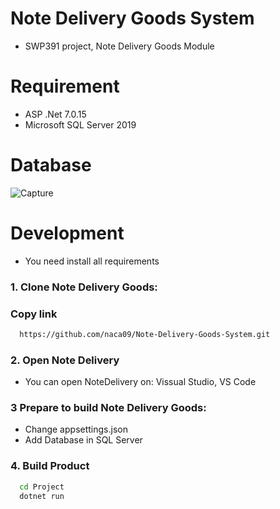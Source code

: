 
# Note Delivery Goods System 
- SWP391 project, Note Delivery Goods Module 

# Requirement 
- ASP .Net 7.0.15
- Microsoft SQL Server 2019 
  
# Database 
![Capture](https://github.com/naca09/Note-Delivery-Goods-System/assets/86470016/bb311963-d72a-49af-8140-74d8265a98e1)

# Development

- You need install all requirements 

### 1. Clone Note Delivery Goods:

### Copy link
```bash
  https://github.com/naca09/Note-Delivery-Goods-System.git
```
### 2. Open Note Delivery 
- You can open NoteDelivery on: Vissual Studio, VS Code

### 3 Prepare to build Note Delivery Goods:
- Change appsettings.json
- Add Database in SQL Server

### 4. Build Product 
```bash
  cd Project
  dotnet run 
```

